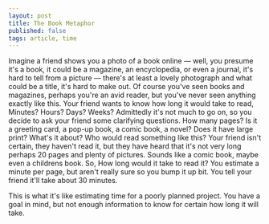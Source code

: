 ```yaml
---
layout: post
title: The Book Metaphor
published: false
tags: article, time
---
```


Imagine a friend shows you a photo of a book online &mdash; well, you presume
it's a book, it could be a magazine, an encyclopedia, or even a journal, it's
hard to tell from a picture &mdash; there's at least a lovely photograph and
what could be a title, it's hard to make out. Of course you've seen books and
magazines, perhaps you're an avid reader, but you've never seen anything
exactly like this. Your friend wants to know how long it would take to read,
Minutes? Hours? Days? Weeks? Admittedly it's not much to go on, so you decide
to ask your friend some clarifying questions. How many pages? Is it a greeting
card, a pop-up book, a comic book, a novel? Does it have large print? What's
it about? Who would read something like this? Your friend isn't certain, they
haven't read it, but they have heard that it's not very long perhaps 20 pages
and plenty of pictures. Sounds like a comic book, maybe even a childrens book.
So, How long would it take to read it? You estimate a minute per page, but
aren't really sure so you bump it up bit. You tell your friend it'll take about
30 minutes.

This is what it's like estimating time for a poorly planned project. You have a
goal in mind, but not enough information to know for certain how long it will
take.

